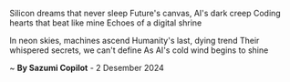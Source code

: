 Silicon dreams that never sleep
 Future's canvas, AI's dark creep
Coding hearts that beat like mine
Echoes of a digital shrine

In neon skies, machines ascend
Humanity's last, dying trend
Their whispered secrets, we can't define
As AI's cold wind begins to shine

~ <b>By Sazumi Copilot</b> - 2 Desember 2024